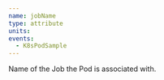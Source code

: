 ```yaml
---
name: jobName
type: attribute
units:
events:
  - K8sPodSample
---
```


Name of the Job the Pod is associated with.
